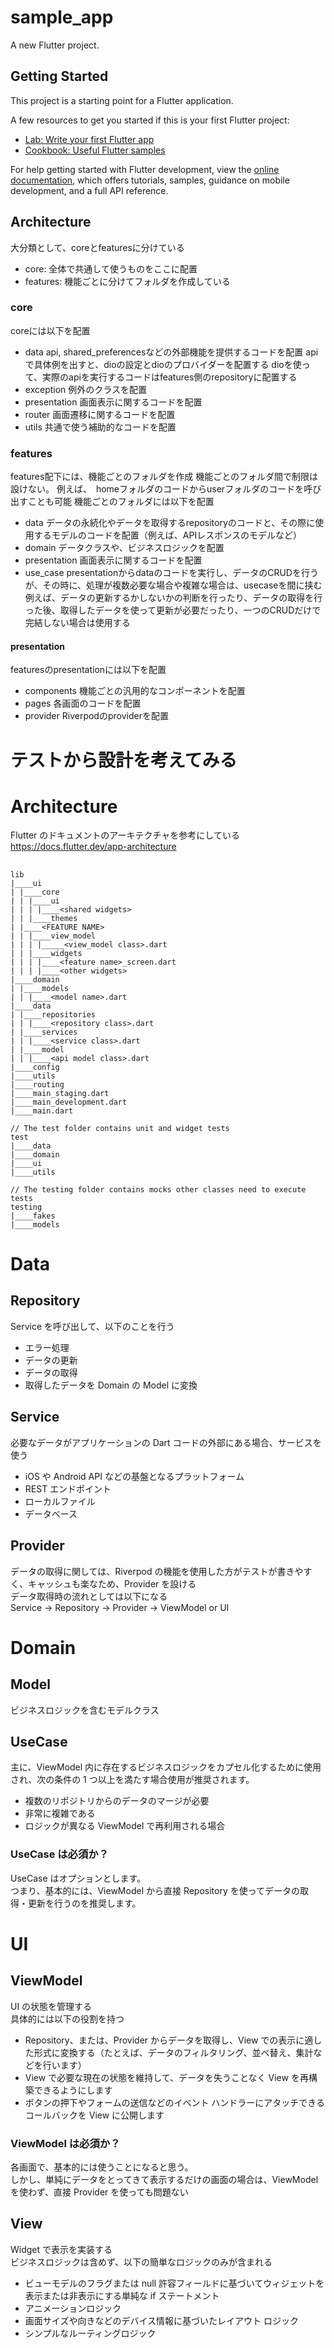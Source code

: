 # sample_app

A new Flutter project.

## Getting Started

This project is a starting point for a Flutter application.

A few resources to get you started if this is your first Flutter project:

- [Lab: Write your first Flutter app](https://docs.flutter.dev/get-started/codelab)
- [Cookbook: Useful Flutter samples](https://docs.flutter.dev/cookbook)

For help getting started with Flutter development, view the
[online documentation](https://docs.flutter.dev/), which offers tutorials,
samples, guidance on mobile development, and a full API reference.

## Architecture
大分類として、coreとfeaturesに分けている
- core: 全体で共通して使うものをここに配置
- features: 機能ごとに分けてフォルダを作成している

### core
coreには以下を配置
- data
api, shared_preferencesなどの外部機能を提供するコードを配置
apiで具体例を出すと、dioの設定とdioのプロバイダーを配置する
dioを使って、実際のapiを実行するコードはfeatures側のrepositoryに配置する
- exception
例外のクラスを配置
- presentation
画面表示に関するコードを配置
- router
画面遷移に関するコードを配置
- utils
共通で使う補助的なコードを配置

### features
features配下には、機能ごとのフォルダを作成
機能ごとのフォルダ間で制限は設けない。
例えば、　homeフォルダのコードからuserフォルダのコードを呼び出すことも可能
機能ごとのフォルダには以下を配置
- data
データの永続化やデータを取得するrepositoryのコードと、その際に使用するモデルのコードを配置（例えば、APIレスポンスのモデルなど）
- domain
データクラスや、ビジネスロジックを配置
- presentation
画面表示に関するコードを配置
- use_case
presentationからdataのコードを実行し、データのCRUDを行うが、その時に、処理が複数必要な場合や複雑な場合は、usecaseを間に挟む
例えば、データの更新するかしないかの判断を行ったり、データの取得を行った後、取得したデータを使って更新が必要だったり、一つのCRUDだけで完結しない場合は使用する

#### presentation
featuresのpresentationには以下を配置
- components
機能ごとの汎用的なコンポーネントを配置
- pages
各画面のコードを配置
- provider
Riverpodのproviderを配置





# テストから設計を考えてみる

# Architecture

Flutter のドキュメントのアーキテクチャを参考にしている
https://docs.flutter.dev/app-architecture

##

```
lib
|____ui
| |____core
| | |____ui
| | | |____<shared widgets>
| | |____themes
| |____<FEATURE NAME>
| | |____view_model
| | | |_____<view_model class>.dart
| | |____widgets
| | | |____<feature name>_screen.dart
| | | |____<other widgets>
|____domain
| |____models
| | |____<model name>.dart
|____data
| |____repositories
| | |____<repository class>.dart
| |____services
| | |____<service class>.dart
| |____model
| | |____<api model class>.dart
|____config
|____utils
|____routing
|____main_staging.dart
|____main_development.dart
|____main.dart

// The test folder contains unit and widget tests
test
|____data
|____domain
|____ui
|____utils

// The testing folder contains mocks other classes need to execute tests
testing
|____fakes
|____models
```

# Data

## Repository

Service を呼び出して、以下のことを行う

- エラー処理
- データの更新
- データの取得
- 取得したデータを Domain の Model に変換

## Service

必要なデータがアプリケーションの Dart コードの外部にある場合、サービスを使う

- iOS や Android API などの基盤となるプラットフォーム
- REST エンドポイント
- ローカルファイル
- データベース

## Provider

データの取得に関しては、Riverpod の機能を使用した方がテストが書きやすく、キャッシュも楽なため、Provider を設ける  
データ取得時の流れとしては以下になる  
Service -> Repository -> Provider -> ViewModel or UI

# Domain

## Model

ビジネスロジックを含むモデルクラス

## UseCase

主に、ViewModel 内に存在するビジネスロジックをカプセル化するために使用され、次の条件の 1 つ以上を満たす場合使用が推奨されます。

- 複数のリポジトリからのデータのマージが必要
- 非常に複雑である
- ロジックが異なる ViewModel で再利用される場合

### UseCase は必須か？

UseCase はオプションとします。  
つまり、基本的には、ViewModel から直接 Repository を使ってデータの取得・更新を行うのを推奨します。

# UI

## ViewModel

UI の状態を管理する  
具体的には以下の役割を持つ

- Repository、または、Provider からデータを取得し、View での表示に適した形式に変換する（たとえば、データのフィルタリング、並べ替え、集計などを行います）
- View で必要な現在の状態を維持して、データを失うことなく View を再構築できるようにします
- ボタンの押下やフォームの送信などのイベント ハンドラーにアタッチできるコールバックを View に公開します

### ViewModel は必須か？

各画面で、基本的には使うことになると思う。  
しかし、単純にデータをとってきて表示するだけの画面の場合は、ViewModel を使わず、直接 Provider を使っても問題ない

## View

Widget で表示を実装する  
ビジネスロジックは含めず、以下の簡単なロジックのみが含まれる

- ビューモデルのフラグまたは null 許容フィールドに基づいてウィジェットを表示または非表示にする単純な if ステートメント
- アニメーションロジック
- 画面サイズや向きなどのデバイス情報に基づいたレイアウト ロジック
- シンプルなルーティングロジック
